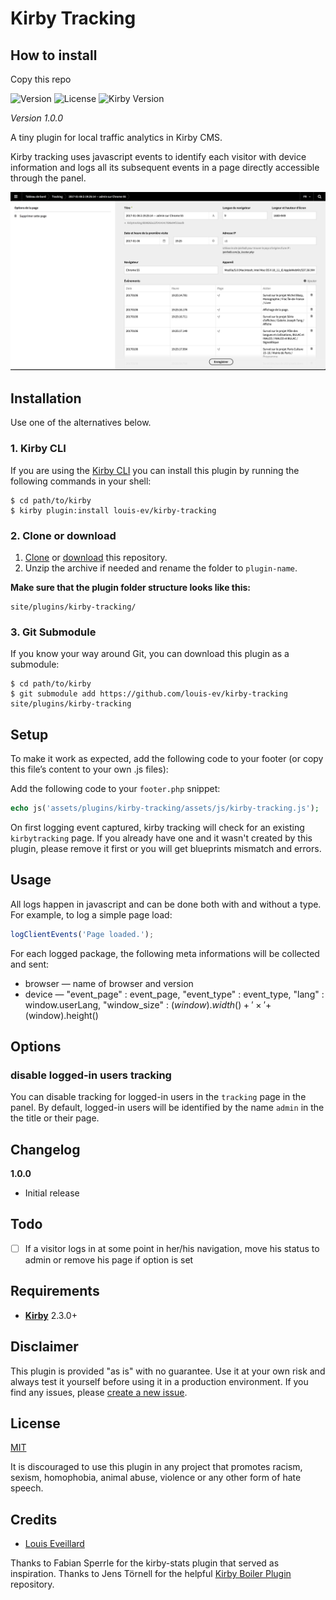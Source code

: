 # Kirby Tracking

## How to install
Copy this repo 


![Version](https://img.shields.io/badge/version-1.0.0-green.svg) ![License](https://img.shields.io/badge/license-MIT-green.svg) ![Kirby Version](https://img.shields.io/badge/Kirby-2.3%2B-red.svg)

*Version 1.0.0*

A tiny plugin for local traffic analytics in Kirby CMS.

Kirby tracking uses javascript events to identify each visitor with device information and logs all its subsequent events in a page directly accessible through the panel. 

![Screenshot](screenshot.png)

## Installation

Use one of the alternatives below.

### 1. Kirby CLI

If you are using the [Kirby CLI](https://github.com/getkirby/cli) you can install this plugin by running the following commands in your shell:

```
$ cd path/to/kirby
$ kirby plugin:install louis-ev/kirby-tracking
```

### 2. Clone or download

1. [Clone](https://github.com/louis-ev/kirby-tracking.git) or [download](https://github.com/louis-ev/kirby-tracking/archive/master.zip)  this repository.
2. Unzip the archive if needed and rename the folder to `plugin-name`.

**Make sure that the plugin folder structure looks like this:**

```
site/plugins/kirby-tracking/
```

### 3. Git Submodule

If you know your way around Git, you can download this plugin as a submodule:

```
$ cd path/to/kirby
$ git submodule add https://github.com/louis-ev/kirby-tracking site/plugins/kirby-tracking
```

## Setup

To make it work as expected, add the following code to your footer (or copy this file’s content to your own .js files):

Add the following code to your `footer.php` snippet:

```php
echo js('assets/plugins/kirby-tracking/assets/js/kirby-tracking.js');
```

On first logging event captured, kirby tracking will check for an existing `kirbytracking` page. If you already have one and it wasn't created by this plugin, please remove it first or you will get blueprints mismatch and errors.

## Usage

All logs happen in javascript and can be done both with and without a type.
For example, to log a simple page load:

```js
logClientEvents('Page loaded.');
```

For each logged package, the following meta informations will be collected and sent:
- browser — name of browser and version 
- device — 
"event_page" : event_page,
"event_type" : event_type,
"lang" : window.userLang,
"window_size" : $(window).width()+'×'+$(window).height()

## Options

### disable logged-in users tracking

You can disable tracking for logged-in users in the `tracking` page in the panel. By default, logged-in users will be identified by the name `admin` in the the title or their page. 

## Changelog

**1.0.0**

- Initial release

## Todo

- [ ] If a visitor logs in at some point in her/his navigation, move his status to admin or remove his page if option is set 

## Requirements

- [**Kirby**](https://getkirby.com/) 2.3.0+

## Disclaimer

This plugin is provided "as is" with no guarantee. Use it at your own risk and always test it yourself before using it in a production environment. If you find any issues, please [create a new issue](https://github.com/louis-ev/kirby-tracking/issues/new).

## License

[MIT](https://opensource.org/licenses/MIT)

It is discouraged to use this plugin in any project that promotes racism, sexism, homophobia, animal abuse, violence or any other form of hate speech.

## Credits

- [Louis Eveillard](https://louiseveillard.com/)

Thanks to Fabian Sperrle for the kirby-stats plugin that served as inspiration.
Thanks to Jens Törnell for the helpful [Kirby Boiler Plugin](https://github.com/jenstornell/kirby-boiler-plugin) repository.
